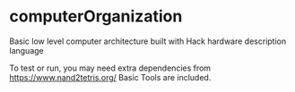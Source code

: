 # computerOrganization
Basic low level computer architecture built with Hack hardware description language

To test or run, you may need extra dependencies from https://www.nand2tetris.org/ Basic Tools are included. 
